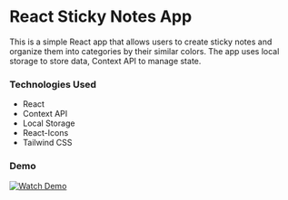 # React Sticky Notes App

This is a simple React app that allows users to create sticky notes and organize them into categories by their similar colors. The app uses local storage to store data, Context API to manage state.

### Technologies Used

- React
- Context API
- Local Storage
- React-Icons
- Tailwind CSS

### Demo

[![Watch Demo](https://img.youtube.com/vi/Zgsf-bnOUkE/0.jpg)](https://www.youtube.com/watch?v=Zgsf-bnOUkE)
